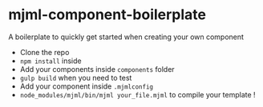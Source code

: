# mjml-component-boilerplate

A boilerplate to quickly get started when creating your own component

* Clone the repo
* `npm install` inside
* Add your components inside `components` folder
* `gulp build` when you need to test
* Add your component inside `.mjmlconfig`
* `node_modules/mjml/bin/mjml your_file.mjml` to compile your template !

